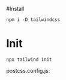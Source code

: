 #Install

```
npm i -D tailwindcss
```

# Init
```
npx tailwind init
```

postcss.config.js:
```

```
